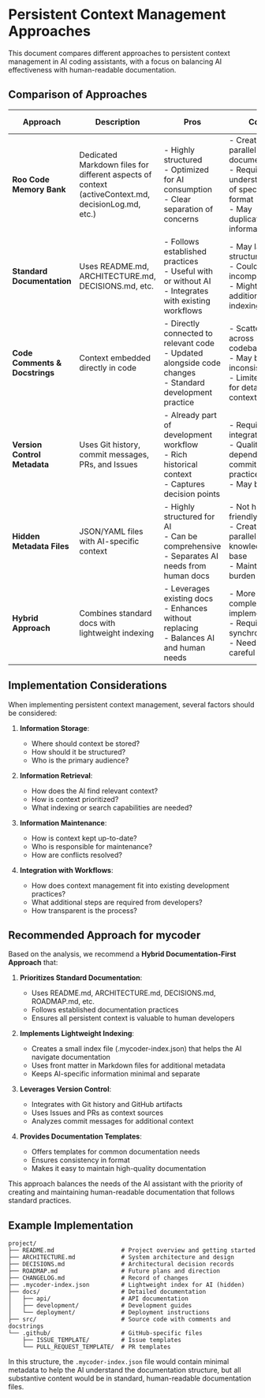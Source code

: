 # Persistent Context Management Approaches

This document compares different approaches to persistent context management in AI coding assistants, with a focus on balancing AI effectiveness with human-readable documentation.

## Comparison of Approaches

| Approach | Description | Pros | Cons | Human-Readability |
|----------|-------------|------|------|-------------------|
| **Roo Code Memory Bank** | Dedicated Markdown files for different aspects of context (activeContext.md, decisionLog.md, etc.) | - Highly structured<br>- Optimized for AI consumption<br>- Clear separation of concerns | - Creates parallel documentation<br>- Requires understanding of specific format<br>- May duplicate information | Medium - Files are in Markdown but may contain AI-specific formatting |
| **Standard Documentation** | Uses README.md, ARCHITECTURE.md, DECISIONS.md, etc. | - Follows established practices<br>- Useful with or without AI<br>- Integrates with existing workflows | - May lack structure for AI<br>- Could be incomplete<br>- Might need additional indexing | High - Follows standard documentation practices intended for humans |
| **Code Comments & Docstrings** | Context embedded directly in code | - Directly connected to relevant code<br>- Updated alongside code changes<br>- Standard development practice | - Scattered across codebase<br>- May be inconsistent<br>- Limited space for detailed context | High - Standard practice for developers |
| **Version Control Metadata** | Uses Git history, commit messages, PRs, and Issues | - Already part of development workflow<br>- Rich historical context<br>- Captures decision points | - Requires API integration<br>- Quality depends on commit practices<br>- May be noisy | High - Standard development artifacts |
| **Hidden Metadata Files** | JSON/YAML files with AI-specific context | - Highly structured for AI<br>- Can be comprehensive<br>- Separates AI needs from human docs | - Not human-friendly<br>- Creates parallel knowledge base<br>- Maintenance burden | Low - Not intended for human consumption |
| **Hybrid Approach** | Combines standard docs with lightweight indexing | - Leverages existing docs<br>- Enhances without replacing<br>- Balances AI and human needs | - More complex implementation<br>- Requires synchronization<br>- Needs careful design | High - Primarily uses human documentation with minimal AI-specific additions |

## Implementation Considerations

When implementing persistent context management, several factors should be considered:

1. **Information Storage**:
   - Where should context be stored?
   - How should it be structured?
   - Who is the primary audience?

2. **Information Retrieval**:
   - How does the AI find relevant context?
   - How is context prioritized?
   - What indexing or search capabilities are needed?

3. **Information Maintenance**:
   - How is context kept up-to-date?
   - Who is responsible for maintenance?
   - How are conflicts resolved?

4. **Integration with Workflows**:
   - How does context management fit into existing development practices?
   - What additional steps are required from developers?
   - How transparent is the process?

## Recommended Approach for mycoder

Based on the analysis, we recommend a **Hybrid Documentation-First Approach** that:

1. **Prioritizes Standard Documentation**:
   - Uses README.md, ARCHITECTURE.md, DECISIONS.md, ROADMAP.md, etc.
   - Follows established documentation practices
   - Ensures all persistent context is valuable to human developers

2. **Implements Lightweight Indexing**:
   - Creates a small index file (.mycoder-index.json) that helps the AI navigate documentation
   - Uses front matter in Markdown files for additional metadata
   - Keeps AI-specific information minimal and separate

3. **Leverages Version Control**:
   - Integrates with Git history and GitHub artifacts
   - Uses Issues and PRs as context sources
   - Analyzes commit messages for additional context

4. **Provides Documentation Templates**:
   - Offers templates for common documentation needs
   - Ensures consistency in format
   - Makes it easy to maintain high-quality documentation

This approach balances the needs of the AI assistant with the priority of creating and maintaining human-readable documentation that follows standard practices.

## Example Implementation

```
project/
├── README.md                   # Project overview and getting started
├── ARCHITECTURE.md             # System architecture and design
├── DECISIONS.md                # Architectural decision records
├── ROADMAP.md                  # Future plans and direction
├── CHANGELOG.md                # Record of changes
├── .mycoder-index.json         # Lightweight index for AI (hidden)
├── docs/                       # Detailed documentation
│   ├── api/                    # API documentation
│   ├── development/            # Development guides
│   └── deployment/             # Deployment instructions
├── src/                        # Source code with comments and docstrings
└── .github/                    # GitHub-specific files
    ├── ISSUE_TEMPLATE/         # Issue templates
    └── PULL_REQUEST_TEMPLATE/  # PR templates
```

In this structure, the `.mycoder-index.json` file would contain minimal metadata to help the AI understand the documentation structure, but all substantive content would be in standard, human-readable documentation files.